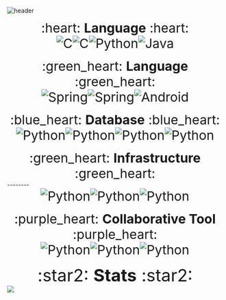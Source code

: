 ![header](https://capsule-render.vercel.app/api?type=wave&color=auto&height=280&section=header&text=MWKANGIT&fontSize=90&textColor=black)




<div align="center" style="font-size:30px;">
  :heart: <strong>Language</strong> :heart:
</div>

<div align="center" style="font-size:30px;"><img alt="C" src ="https://img.shields.io/badge/C-A8B9CC.svg?&style=for-the-badge&logo=C&logoColor=white"/><img alt="C" src ="https://img.shields.io/badge/C++-00599C.svg?&style=for-the-badge&logo=C%2B%2B&logoColor=white"/><img alt="Python" src ="https://img.shields.io/badge/Python-3776AB.svg?&style=for-the-badge&logo=Python&logoColor=white"/><img alt="Java" src ="https://img.shields.io/badge/Java-007396.svg?&style=for-the-badge&logo=Java&logoColor=white"/></div>
<br>

<div align="center" style="font-size:30px;">
  :green_heart: <strong>Language</strong> :green_heart:
</div>


<div align="center" style="font-size:30px;"><img alt="Spring" src ="https://img.shields.io/badge/Spring-6DB33F.svg?&style=for-the-badge&logo=Spring&logoColor=white"/><img alt="Spring" src ="https://img.shields.io/badge/Spring Boot-6DB33F.svg?&style=for-the-badge&logo=Spring Boot&logoColor=white"/><img alt="Android" src ="https://img.shields.io/badge/Android-3DDC84.svg?&style=for-the-badge&logo=Android&logoColor=white"/></div>
<br>


<div align="center" style="font-size:30px;">
  :blue_heart: <strong>Database</strong> :blue_heart:
</div>


<div align="center" style="font-size:30px;"><img alt="Python" src ="https://img.shields.io/badge/MySQL-4479A1.svg?&style=for-the-badge&logo=MySQL&logoColor=white"/><img alt="Python" src ="https://img.shields.io/badge/SQLite-003B57.svg?&style=for-the-badge&logo=SQLite&logoColor=white"/><img alt="Python" src ="https://img.shields.io/badge/MariaDB-003B57.svg?&style=for-the-badge&logo=MariaDB&logoColor=white"/><img alt="Python" src ="https://img.shields.io/badge/MongoDB-47A248.svg?&style=for-the-badge&logo=MongoDB&logoColor=white"/></div>
<br>


<div align="center" style="font-size:30px;">
  :green_heart: <strong>Infrastructure</strong> :green_heart:
</div>
--------

<div align="center" style="font-size:30px;"><img alt="Python" src ="https://img.shields.io/badge/AWS-232F3E.svg?&style=for-the-badge&logo=Amazon AWS&logoColor=white"/><img alt="Python" src ="https://img.shields.io/badge/Github Actions-2088FF.svg?&style=for-the-badge&logo=Github Actions&logoColor=white"/><img alt="Python" src ="https://img.shields.io/badge/Git-F05032.svg?&style=for-the-badge&logo=Git&logoColor=white"/></div>
<br>


<div align="center" style="font-size:30px;">
  :purple_heart: <strong>Collaborative Tool</strong> :purple_heart:
</div>


<div align="center" style="font-size:30px;"><img alt="Python" src ="https://img.shields.io/badge/Jira-0052CC.svg?&style=for-the-badge&logo=Jira&logoColor=white"/><img alt="Python" src ="https://img.shields.io/badge/Confluence-172B4D.svg?&style=for-the-badge&logo=Confluence&logoColor=white"/><img alt="Python" src ="https://img.shields.io/badge/Notion-000000.svg?&style=for-the-badge&logo=Notion&logoColor=white"/></div>
<br>





<div align="center" style="font-size:40px;">
  :star2: <strong>Stats</strong> :star2:
</div>


<img src="https://github-readme-stats.vercel.app/api?username=mwkangit&show_icons=true&theme=radical" align="center">







